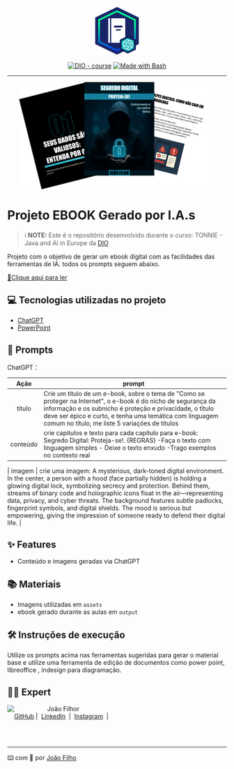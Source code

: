 <p align="center">
    <img width="100" src="/assets/banner.png">
</p>


<p align="center">
<a href="https://dio.me/"><img src="https://img.shields.io/badge/DIO-Course-28DA77?logo=youtube" alt="DIO - course"></a>
<a href="https://www.gnu.org/software/bash/" title="Go to Bash homepage"><img src="https://img.shields.io/badge/Prompt-Project-blue?logo=gnu-bash&amp;logoColor=white" alt="Made with Bash"></a></p>

-------


<p align="center">
<img 
    src="./assets/cover.png"
    width="450"  
/>
</p>

# Projeto EBOOK Gerado por I.A.s


 > ℹ️ **NOTE:** Este é o repositório desenvolvido durante o curso: TONNIE - Java and AI in Europe da [DIO](https://dio.me)

Projeto com o objetivo de gerar um ebook digital com as facilidades das ferramentas de IA. todos os prompts
seguem abaixo.

<a href="https://github.com/jfjoaofilho/livro-Segredo-Digital-Proteja-se/blob/main/output/Segredo Digital_Proteja_se.pdf" title="View PDF now"> 📕Clique aqui para ler</a>

## 💻 Tecnologias utilizadas no projeto

- [ChatGPT](https://chat.openai.com/) 
- [PowerPoint](https://www.microsoft.com/en/microsoft-365/powerpoint)

## 🧠 Prompts


ChatGPT：

|   Ação   | prompt                                                                                                                                                                                                                                                                         |
| :------: | ------------------------------------------------------------------------------------------------------------------------------------------------------------------------------------------------------------------------------------------------------------------------------ |
|  título  | Crie um título de um e-book, sobre o tema de "Como se proteger na Internet", o e-book é do nicho de segurança da informação e os subnicho é proteção e privacidade, o título deve ser épico e curto, e tenha uma temática com linguagem comum no título, me liste 5 variações de títulos                                                        |
| conteúdo | crie capitulos e texto para cada capitulo para e-book: Segredo Digital: Proteja-se!. {REGRAS} -Faça o texto com linguagem simples - Deixe o texto enxudo -Trago exemplos no contexto real 						|

| imagem | crie uma imagem: A mysterious, dark-toned digital environment. In the center, a person with a hood (face partially hidden) is holding a glowing digital lock, symbolizing secrecy and protection. Behind them, streams of binary code and holographic icons float in the air—representing data, privacy, and cyber threats. The background features subtle padlocks, fingerprint symbols, and digital shields. The mood is serious but empowering, giving the impression of someone ready to defend their digital life.												 |


## ✨ Features

- Conteúdo e imagens geradas via ChatGPT

## 📚 Materiais

- Imagens utilizadas em `assets`
- ebook gerado durante as aulas em `output`

## 🛠️ Instruções de execução

Utilize os prompts acima nas ferramentas sugeridas para gerar o material base e utilize uma ferramenta de edição de documentos como power point, libreoffice , indesign para diagramação.

## 👨‍💻 Expert

<p>
    <img 
      align=left 
      margin=10 
      width=80 
      src="https://avatars.githubusercontent.com/u/104573995?s=48&v=4"
    />
    <p>&nbsp&nbsp&nbspJoão Filhor<br>
    &nbsp&nbsp&nbsp
    <a href="https://github.com/jfjoaofilho">
    GitHub</a>&nbsp;|&nbsp;
    <a href="www.linkedin.com/in/
jfjoaofilho/">LinkedIn</a>
&nbsp;|&nbsp;
    <a href="https://www.instagram.com/pensenaseguranca/">
    Instagram</a>
&nbsp;|&nbsp;</p>
</p>
<br/><br/>
<p>

---

⌨️ com 🧡 por [João Filho](https://github.com/jfjoaofilho/)
